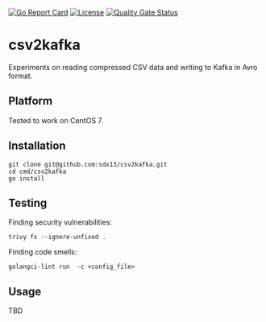 [![Go Report Card][]][1] [![License][]][2] [![Quality Gate Status][]][3]

# csv2kafka

Experiments on reading compressed CSV data and writing to Kafka in Avro
format.

## Platform

Tested to work on CentOS 7.

## Installation

```shell
git clone git@github.com:sdx13/csv2kafka.git
cd cmd/csv2kafka
go install
```

## Testing

Finding security vulnerabilities:

```shell
trivy fs --ignore-unfixed .
```
Finding code smells:

```shell
golangci-lint run  -c <config_file>
```

## Usage

TBD

[Go Report Card]: https://goreportcard.com/badge/github.com/sdx13/csv2kafka
[1]: https://goreportcard.com/report/github.com/sdx13/csv2kafka
[License]: https://img.shields.io/badge/license-MIT-green
[2]: https://github.com/sdx13/csv2kafka/blob/main/LICENSE
[Quality Gate Status]: https://sonarcloud.io/api/project_badges/measure?project=sdx13_csv2kafka&metric=alert_status
[3]: https://sonarcloud.io/summary/new_code?id=sdx13_csv2kafka
